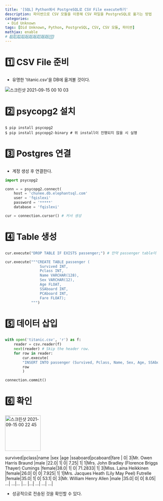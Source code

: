 ```yaml
---
title: '[SQL] Python에서 PostgreSQL로 CSV File execute하기'
description: 파이썬으로 CSV 모듈을 이용해 CSV 파일을 PostgreSQL로 옮기는 방법
categories:
 - Did Unknown
tags: [Did Unknown, Python, PostgreSQL, CSV, CSV 모듈, 파이썬]
mathjax: enable
# 0️⃣1️⃣2️⃣3️⃣4️⃣5️⃣6️⃣7️⃣8️⃣9️⃣🔟
---
```


# 1️⃣ CSV File 준비

- 유명한 'titanic.csv'을 DB에 옮겨볼 것이다.

![스크린샷 2021-09-15 00 10 03](https://user-images.githubusercontent.com/79494088/133284052-9f070993-3a13-4998-a6cc-fc5bd94db596.png)

# 2️⃣ psycopg2 설치

```
$ pip install psycopg2
$ pip install psycopg2-binary # 위 install이 진행되지 않을 시 실행
```

# 3️⃣ Postgres 연결

- 계정 생성 후 연결한다.

```py
import psycopg2

conn = = psycopg2.connect(
    host = 'chunee.db.elephantsql.com'
    user = 'fqislexi'
    password = '*****'
    database = 'fqislexi'

cur = connection.cursor() # 커서 생성
```
# 4️⃣ Table 생성

```py
cur.execute("DROP TABLE IF EXISTS passenger;") # 만약 passenger table이 있다면 삭제

cur.execute("""CREATE TABLE passenger (
                Survived INT,
                Pclass INT,
                Name VARCHAR(128),
                Sex VARCHAR(12),
                Age FLOAT,
                SSAboard INT,
                PCAboard INT,
                Fare FLOAT);
			""")
```

# 5️⃣ 데이터 삽입

```py
with open('titanic.csv', 'r') as f:
    reader = csv.reader(f)
    next(reader) # Skip the header row.
    for row in reader:
        cur.execute(
        "INSERT INTO passenger (Survived, Pclass, Name, Sex, Age, SSAboard, PCAboard, Fare) VALUES (%s, %s, %s, %s, %s, %s, %s, %s)",
        row
        )

connection.commit()
```

# 6️⃣ 확인

<img width="117" alt="스크린샷 2021-09-15 00 22 45" src="https://user-images.githubusercontent.com/79494088/133286273-7a7b8dda-7ef1-43ed-9be1-d73e303ae17b.png">

survived|pclass|name                                                    |sex   |age |ssaboard|pcaboard|fare    |
       0|     3|Mr. Owen Harris Braund                                  |male  |22.0|       1|       0|    7.25|
       1|     1|Mrs. John Bradley (Florence Briggs Thayer) Cumings      |female|38.0|       1|       0| 71.2833|
       1|     3|Miss. Laina Heikkinen                                   |female|26.0|       0|       0|   7.925|
       1|     1|Mrs. Jacques Heath (Lily May Peel) Futrelle             |female|35.0|       1|       0|    53.1|
       0|     3|Mr. William Henry Allen                                 |male  |35.0|       0|       0|    8.05|
       ...|     ...|...                                         |...  |...|       ...|       ...|  ...|


- 성공적으로 전송된 것을 확인할 수 있다.